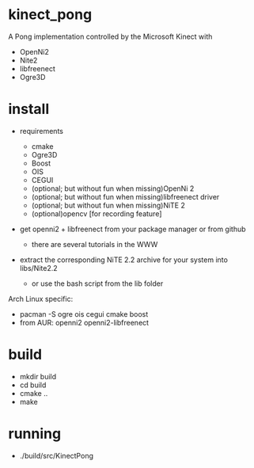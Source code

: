 kinect_pong
===========


A Pong implementation controlled by the Microsoft Kinect with

- OpenNi2
- Nite2
- libfreenect
- Ogre3D

install
=======

- requirements
  - cmake
  - Ogre3D
  - Boost
  - OIS
  - CEGUI
  - (optional; but without fun when missing)OpenNi 2
  - (optional; but without fun when missing)libfreenect driver
  - (optional; but without fun when missing)NiTE 2
  - (optional)opencv [for recording feature]

- get openni2 + libfreenect from your package manager or from github
  - there are several tutorials in the WWW
- extract the corresponding NiTE 2.2 archive for your system into libs/Nite2.2
  - or use the bash script from the lib folder

Arch Linux specific:
- pacman -S ogre ois cegui cmake boost
- from AUR: openni2 openni2-libfreenect
  
build
=====
  - mkdir build
  - cd build
  - cmake ..
  - make

running
=======

- ./build/src/KinectPong
